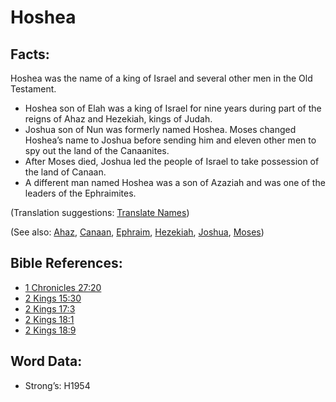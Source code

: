 # Hoshea

## Facts:

Hoshea was the name of a king of Israel and several other men in the Old Testament.

* Hoshea son of Elah was a king of Israel for nine years during part of the reigns of Ahaz and Hezekiah, kings of Judah.
* Joshua son of Nun was formerly named Hoshea. Moses changed Hoshea’s name to Joshua before sending him and eleven other men to spy out the land of the Canaanites.
* After Moses died, Joshua led the people of Israel to take possession of the land of Canaan.
* A different man named Hoshea was a son of Azaziah and was one of the leaders of the Ephraimites.

(Translation suggestions: [Translate Names](rc://en/ta/man/translate/translate-names))

(See also: [Ahaz](../names/ahaz.md), [Canaan](../names/canaan.md), [Ephraim](../names/ephraim.md), [Hezekiah](../names/hezekiah.md), [Joshua](../names/joshua.md), [Moses](../names/moses.md))

## Bible References:

* [1 Chronicles 27:20](rc://en/tn/help/1ch/27/20)
* [2 Kings 15:30](rc://en/tn/help/2ki/15/30)
* [2 Kings 17:3](rc://en/tn/help/2ki/17/03)
* [2 Kings 18:1](rc://en/tn/help/2ki/18/01)
* [2 Kings 18:9](rc://en/tn/help/2ki/18/09)

## Word Data:

* Strong’s: H1954
